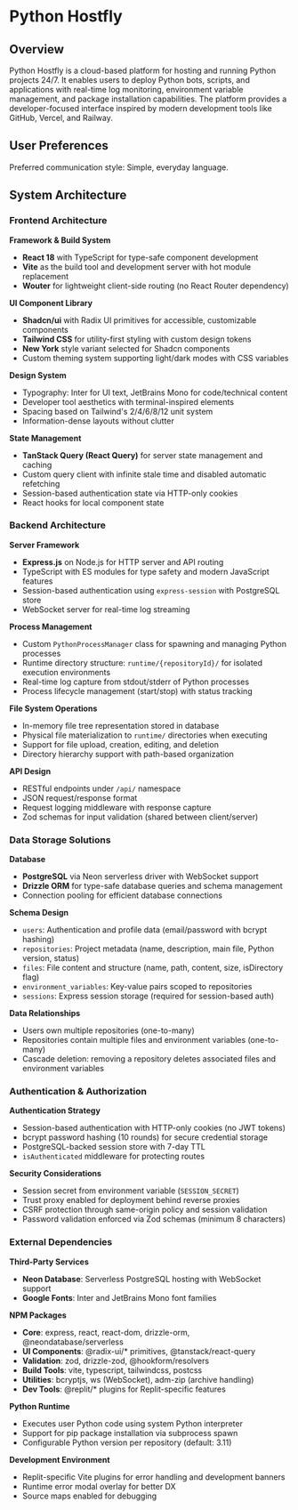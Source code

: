 # Python Hostfly

## Overview

Python Hostfly is a cloud-based platform for hosting and running Python projects 24/7. It enables users to deploy Python bots, scripts, and applications with real-time log monitoring, environment variable management, and package installation capabilities. The platform provides a developer-focused interface inspired by modern development tools like GitHub, Vercel, and Railway.

## User Preferences

Preferred communication style: Simple, everyday language.

## System Architecture

### Frontend Architecture

**Framework & Build System**
- **React 18** with TypeScript for type-safe component development
- **Vite** as the build tool and development server with hot module replacement
- **Wouter** for lightweight client-side routing (no React Router dependency)

**UI Component Library**
- **Shadcn/ui** with Radix UI primitives for accessible, customizable components
- **Tailwind CSS** for utility-first styling with custom design tokens
- **New York** style variant selected for Shadcn components
- Custom theming system supporting light/dark modes with CSS variables

**Design System**
- Typography: Inter for UI text, JetBrains Mono for code/technical content
- Developer tool aesthetics with terminal-inspired elements
- Spacing based on Tailwind's 2/4/6/8/12 unit system
- Information-dense layouts without clutter

**State Management**
- **TanStack Query (React Query)** for server state management and caching
- Custom query client with infinite stale time and disabled automatic refetching
- Session-based authentication state via HTTP-only cookies
- React hooks for local component state

### Backend Architecture

**Server Framework**
- **Express.js** on Node.js for HTTP server and API routing
- TypeScript with ES modules for type safety and modern JavaScript features
- Session-based authentication using `express-session` with PostgreSQL store
- WebSocket server for real-time log streaming

**Process Management**
- Custom `PythonProcessManager` class for spawning and managing Python processes
- Runtime directory structure: `runtime/{repositoryId}/` for isolated execution environments
- Real-time log capture from stdout/stderr of Python processes
- Process lifecycle management (start/stop) with status tracking

**File System Operations**
- In-memory file tree representation stored in database
- Physical file materialization to `runtime/` directories when executing
- Support for file upload, creation, editing, and deletion
- Directory hierarchy support with path-based organization

**API Design**
- RESTful endpoints under `/api/` namespace
- JSON request/response format
- Request logging middleware with response capture
- Zod schemas for input validation (shared between client/server)

### Data Storage Solutions

**Database**
- **PostgreSQL** via Neon serverless driver with WebSocket support
- **Drizzle ORM** for type-safe database queries and schema management
- Connection pooling for efficient database connections

**Schema Design**
- `users`: Authentication and profile data (email/password with bcrypt hashing)
- `repositories`: Project metadata (name, description, main file, Python version, status)
- `files`: File content and structure (name, path, content, size, isDirectory flag)
- `environment_variables`: Key-value pairs scoped to repositories
- `sessions`: Express session storage (required for session-based auth)

**Data Relationships**
- Users own multiple repositories (one-to-many)
- Repositories contain multiple files and environment variables (one-to-many)
- Cascade deletion: removing a repository deletes associated files and environment variables

### Authentication & Authorization

**Authentication Strategy**
- Session-based authentication with HTTP-only cookies (no JWT tokens)
- bcrypt password hashing (10 rounds) for secure credential storage
- PostgreSQL-backed session store with 7-day TTL
- `isAuthenticated` middleware for protecting routes

**Security Considerations**
- Session secret from environment variable (`SESSION_SECRET`)
- Trust proxy enabled for deployment behind reverse proxies
- CSRF protection through same-origin policy and session validation
- Password validation enforced via Zod schemas (minimum 8 characters)

### External Dependencies

**Third-Party Services**
- **Neon Database**: Serverless PostgreSQL hosting with WebSocket support
- **Google Fonts**: Inter and JetBrains Mono font families

**NPM Packages**
- **Core**: express, react, react-dom, drizzle-orm, @neondatabase/serverless
- **UI Components**: @radix-ui/* primitives, @tanstack/react-query
- **Validation**: zod, drizzle-zod, @hookform/resolvers
- **Build Tools**: vite, typescript, tailwindcss, postcss
- **Utilities**: bcryptjs, ws (WebSocket), adm-zip (archive handling)
- **Dev Tools**: @replit/* plugins for Replit-specific features

**Python Runtime**
- Executes user Python code using system Python interpreter
- Support for pip package installation via subprocess spawn
- Configurable Python version per repository (default: 3.11)

**Development Environment**
- Replit-specific Vite plugins for error handling and development banners
- Runtime error modal overlay for better DX
- Source maps enabled for debugging